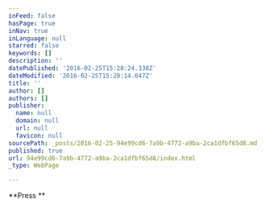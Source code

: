 ```yaml
---
inFeed: false
hasPage: true
inNav: true
inLanguage: null
starred: false
keywords: []
description: ''
datePublished: '2016-02-25T15:28:24.338Z'
dateModified: '2016-02-25T15:28:14.047Z'
title: ''
author: []
authors: []
publisher:
  name: null
  domain: null
  url: null
  favicon: null
sourcePath: _posts/2016-02-25-94e99cd6-7a9b-4772-a9ba-2ca1dfbf65d8.md
published: true
url: 94e99cd6-7a9b-4772-a9ba-2ca1dfbf65d8/index.html
_type: WebPage

---
```

**Press **